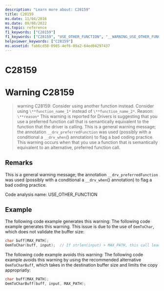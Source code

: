 ```yaml
---
description: "Learn more about: C28159"
title: C28159
ms.date: 11/04/2016
ms.date: 09/08/2022
ms.topic: reference
f1_keywords: ["C28159"]
f1_keywords: ["C28159", "USE_OTHER_FUNCTION", "__WARNING_USE_OTHER_FUNCTION"]
helpviewer_keywords: ["C28159"]
ms.assetid: fab6cd58-0985-4ef6-89a2-64ed04297437
---
```

# C28159
# Warning C28159

> warning C28159: Consider using another function instead.
> Consider using `\**function_name_1*` instead of `\**function_name_2*`. Reason: `\**reason*`
This warning is reported for Drivers is suggesting that you use a preferred function call that is semantically equivalent to the function that the driver is calling. This is a general warning message; the annotation `__drv_preferredFunction` was used (possibly with a conditional a `__drv_when`() annotation) to flag a bad coding practice.
This warning occurs when that you use a function that is semantically equivalent to an alternative, preferred function call. 

## Remarks

This is a general warning message; the annotation `__drv_preferredFunction` was used (possibly with a conditional a `__drv_when`() annotation) to flag a bad coding practice.

Code analysis name: USE_OTHER_FUNCTION

## Example

The following code example generates this warning:
The following code example generates this warning. This issue is due to the use of `OemToChar`, which does not validate the buffer size:

```cpp
char buff[MAX_PATH];
OemToChar(buff, input);  // If strlen(input) > MAX_PATH, this call leads to buffer overrun
```

The following code example avoids this warning:
The following code example avoids this warning by using the recommended alternative `OemToCharBuff`, which takes in the destination buffer size and limits the copy appropriatly:

```cpp
char buff[MAX_PATH];
OemToCharBuff(buff, input, MAX_PATH);
```
